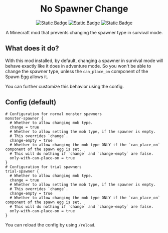 <div align="center">

# No Spawner Change

[![Static Badge](https://img.shields.io/badge/modrinth-16181c?style=flat&logo=modrinth)](https://modrinth.com/mod/nospawnerchange)
[![Static Badge](https://img.shields.io/badge/GitHub-010409?style=flat&logo=github)](https://github.com/arvitus/NoSpawnerChange)
[![Static Badge](https://img.shields.io/badge/Discord-5662f6?style=flat&logo=discord&logoColor=white)](https://discord.gg/xzdbetZVrn)

A Minecraft mod that prevents changing the spawner type in survival mode.

</div>

## What does it do?

With this mod installed, by default, changing a spawner in survival mode will behave exactly like it does in adventure
mode.
So you won't be able to change the spawner type, unless the `can_place_on` component of the Spawn Egg allows it.

You can further customize this behavior using the config.

## Config (default)

```hocon
# Configuration for normal monster spawners
monster-spawner {
  # Whether to allow changing mob type.
  change = true
  # Whether to allow setting the mob type, if the spawner is empty.
  # This overrides `change`.
  change-empty = true
  # Whether to allow changing the mob type ONLY if the `can_place_on` component of the spawn egg is set.
  # This will do nothing if `change` and `change-empty` are false.
  only-with-can-place-on = true
}
# Configuration for trial spawners
trial-spawner {
  # Whether to allow changing mob type.
  change = true
  # Whether to allow setting the mob type, if the spawner is empty.
  # This overrides `change`.
  change-empty = true
  # Whether to allow changing the mob type ONLY if the `can_place_on` component of the spawn egg is set.
  # This will do nothing if `change` and `change-empty` are false.
  only-with-can-place-on = true
}
```

You can reload the config by using `/reload`.